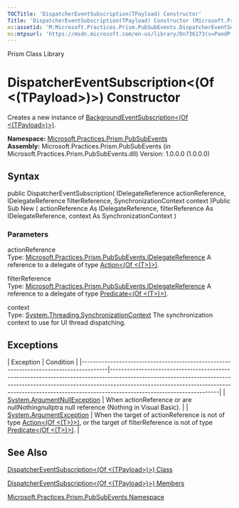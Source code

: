 ```yaml
---
TOCTitle: 'DispatcherEventSubscription(TPayload) Constructor'
Title: 'DispatcherEventSubscription(TPayload) Constructor (Microsoft.Practices.Prism.PubSubEvents)'
ms:assetid: 'M:Microsoft.Practices.Prism.PubSubEvents.DispatcherEventSubscription\`1.\#ctor(Microsoft.Practices.Prism.PubSubEvents.IDelegateReference,Microsoft.Practices.Prism.PubSubEvents.IDelegateReference,System.Threading.SynchronizationContext)'
ms:mtpsurl: 'https://msdn.microsoft.com/en-us/library/Dn736173(v=PandP.50)'
---
```


Prism Class Library

DispatcherEventSubscription&lt;(Of &lt;(TPayload&gt;)&gt;) Constructor
======================================================================

Creates a new instance of [BackgroundEventSubscription&lt;(Of &lt;(TPayload&gt;)&gt;)](https://msdn.microsoft.com/t:microsoft.practices.prism.pubsubevents.backgroundeventsubscription%601).

**Namespace:** [Microsoft.Practices.Prism.PubSubEvents](https://msdn.microsoft.com/n:microsoft.practices.prism.pubsubevents)
**Assembly:** Microsoft.Practices.Prism.PubSubEvents (in Microsoft.Practices.Prism.PubSubEvents.dll) Version: 1.0.0.0 (1.0.0.0)

## Syntax


public DispatcherEventSubscription( IDelegateReference actionReference, IDelegateReference filterReference, SynchronizationContext context )Public Sub New ( actionReference As IDelegateReference, filterReference As IDelegateReference, context As SynchronizationContext )

### Parameters

actionReference  
Type: [Microsoft.Practices.Prism.PubSubEvents.IDelegateReference](https://msdn.microsoft.com/t:microsoft.practices.prism.pubsubevents.idelegatereference)
A reference to a delegate of type [Action&lt;(Of &lt;(T&gt;)&gt;)](http://msdn.microsoft.com/en-us/library/018hxwa8).

filterReference  
Type: [Microsoft.Practices.Prism.PubSubEvents.IDelegateReference](https://msdn.microsoft.com/t:microsoft.practices.prism.pubsubevents.idelegatereference)
A reference to a delegate of type [Predicate&lt;(Of &lt;(T&gt;)&gt;)](http://msdn.microsoft.com/en-us/library/bfcke1bz).

context  
Type: [System.Threading.SynchronizationContext](http://msdn.microsoft.com/en-us/library/wx31754f)
The synchronization context to use for UI thread dispatching.

Exceptions
----------

<span id="exceptionsToggle"></span>
| Exception                                                                             | Condition                                                                                                                                                                                                                                                                      |
|---------------------------------------------------------------------------------------|--------------------------------------------------------------------------------------------------------------------------------------------------------------------------------------------------------------------------------------------------------------------------------|
| [System.ArgumentNullException](http://msdn.microsoft.com/en-us/library/27426hcy) | When actionReference or are nullNothingnullptra null reference (Nothing in Visual Basic).                                                                                                                                                                                      |
| [System.ArgumentException](http://msdn.microsoft.com/en-us/library/3w1b3114)     | When the target of actionReference is not of type [Action&lt;(Of &lt;(T&gt;)&gt;)](http://msdn.microsoft.com/en-us/library/018hxwa8), or the target of filterReference is not of type [Predicate&lt;(Of &lt;(T&gt;)&gt;)](http://msdn.microsoft.com/en-us/library/bfcke1bz). |

See Also
--------


[DispatcherEventSubscription&lt;(Of &lt;(TPayload&gt;)&gt;) Class](https://msdn.microsoft.com/t:microsoft.practices.prism.pubsubevents.dispatchereventsubscription%601)

[DispatcherEventSubscription&lt;(Of &lt;(TPayload&gt;)&gt;) Members](https://msdn.microsoft.com/allmembers.t:microsoft.practices.prism.pubsubevents.dispatchereventsubscription%601)

[Microsoft.Practices.Prism.PubSubEvents Namespace](https://msdn.microsoft.com/n:microsoft.practices.prism.pubsubevents)
